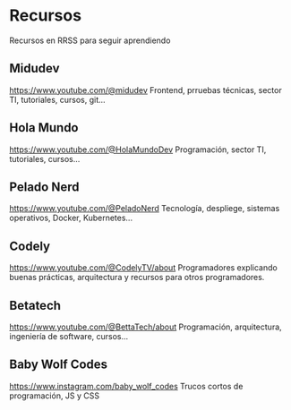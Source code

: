 # Recursos
Recursos en RRSS para seguir aprendiendo

## Midudev
https://www.youtube.com/@midudev
Frontend, prruebas técnicas, sector TI, tutoriales, cursos, git...

## Hola Mundo
https://www.youtube.com/@HolaMundoDev
Programación, sector TI, tutoriales, cursos...

## Pelado Nerd
https://www.youtube.com/@PeladoNerd
Tecnología, despliege, sistemas operativos, Docker, Kubernetes...

## Codely
https://www.youtube.com/@CodelyTV/about
Programadores explicando buenas prácticas, arquitectura y recursos para otros programadores. 

## Betatech
https://www.youtube.com/@BettaTech/about
Programación, arquitectura, ingeniería de software, cursos...

## Baby Wolf Codes
https://www.instagram.com/baby_wolf_codes
Trucos cortos de programación, JS y CSS
